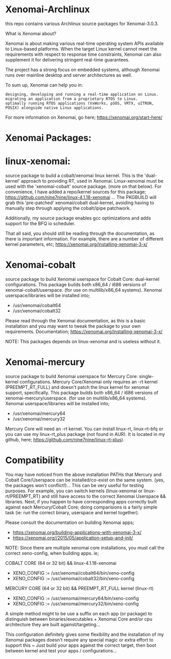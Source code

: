 # Xenomai-Archlinux

this repo contains various Archlinux source packages for Xenomai-3.0.3. 

What is Xenomai about?

Xenomai is about making various real-time operating system APIs available to Linux-based platforms. When the target Linux kernel cannot meet the requirements with respect to response time constraints, Xenomai can also supplement it for delivering stringent real-time guarantees.

The project has a strong focus on embedded systems, although Xenomai runs over mainline desktop and server architectures as well.

To sum up, Xenomai can help you in:

    designing, developing and running a real-time application on Linux.
    migrating an application from a proprietary RTOS to Linux.
    optimally running RTOS applications (VxWorks, pSOS, VRTX, uITRON, POSIX) alongside native Linux applications.

For more information on Xenomai, go here; https://xenomai.org/start-here/

# Xenomai Packages:

# linux-xenomai: 

source package to build a cobalt/xenomai linux kernel. This is the 'dual-kernel' approach to providing RT, used in Xenomai.
Linux-xenomai must be used with the 'xenomai-cobalt' source package. (more on that below). For convenience, I have added a repo/kernel sources for this package; https://github.com/nine7nine/linux-4.1.18-xenomai ... The PKGBUILD will grab this 'pre-patched' xenomai/cobalt dual-kernel, avoiding having to manually step through applying the cobalt/ipipe patchwork.

Additionally, my source package enables gcc optimizations and adds support for the BFQ io scheduler.

That all said, you should still be reading through the documentation, as there is important information. For example, there are a number of different kernel parameters, etc; https://xenomai.org/installing-xenomai-3-x/

# Xenomai-cobalt

source package to build Xenomai userspace for Cobalt Core: dual-kernel configurations. This package builds both x86_64 / i686 versions of xenomai-cobalt/userspace. (for use on multilib/x86_64 systems). Xenomai userspace/libraries will be installed into;

* /usr/xenomai/cobalt64
* /usr/xenomai/cobalt32

Please read through the Xenomai documentation, as this is a basic installation and you may want to tweak the package to your own requirements. Documentation; https://xenomai.org/installing-xenomai-3-x/

NOTE: This packages depends on linux-xenomai and is useless without it.

# Xenomai-mercury

source package to build Xenomai userspace for Mercury Core: single-kernel configurations. Mercury Core/Xenomai only requires an -rt kernel (PREEMPT_RT_FULL) and doesn't patch the linux kernel for xenomai support, specifically. This package builds both x86_64 / i686 versions of xenomai-mercury/userspace. (for use on multilib/x86_64 systems). Xenomai userspace/libraries will be installed into;

* /usr/xenomai/mercury64
* /usr/xenomai/mercury32

Mercury Core will need an -rt kernel. You can install linux-rt, linux-rt-bfq or you can use my linux-rt_plus package (not found in AUR). It is located in my github, here; https://github.com/nine7nine/linux-rt-plus). 

# Compatibility

You may have noticed from the above installation PATHs that Mercury and Cobalt Core/Userspace can be installed/co-exist on 
the same system. (yes, the packages won't conflict!)... This can be very useful for testing purposes. For example, you can
switch kernels (linux-xenomai or linux-rt/PREEMPT_RT) and still have access to the correct Xenomai Userspace && libraries.
Next, if you happen to have corresponding apps correctly built against each Mercury/Cobalt Core; doing comparisions is a fairly
simple task (ie: run the correct binary, userspace and kernel together).

Please consult the documentation on building Xenomai apps; 

* https://xenomai.org/building-applications-with-xenomai-3-x/
* https://xenomai.org//2015/05/application-setup-and-init/

NOTE: Since there are multiple xenomai core installations, you must call the correct xeno-config, when building apps. ie;

COBALT CORE (64 or 32 bit) && linux-4.1.18-xenomai

* XENO_CONFIG := /usr/xenomai/cobalt64/bin/xeno-config
* XENO_CONFIG := /usr/xenomai/cobalt32/bin/xeno-config

MERCURY CORE (64 or 32 bit) && PREEMPT_RT_FULL kernel (linux-rt)

* XENO_CONFIG := /usr/xenomai/mercury64/bin/xeno-config
* XENO_CONFIG := /usr/xenomai/mercury32/bin/xeno-config

A simple method might to be use a suffix on each app (or package) to distinguish between binaries/executables + Xenomai Core and/or cpu architecture they are built against/targeting...

This configuration definitely gives some flexibility and the installation of my Xenomai packages doesn't require any 
special magic or extra effort to support this ~ Just build your apps against the correct target, then boot between kernel and test your apps / configurations... 
